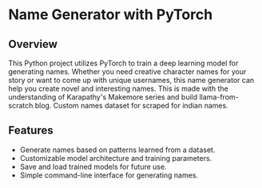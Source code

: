 # Name Generator with PyTorch

## Overview

This Python project utilizes PyTorch to train a deep learning model for generating names. Whether you need creative character names for your story or want to come up with unique usernames, this name generator can help you create novel and interesting names. This is made with the understanding of Karapathy's Makemore series and build llama-from-scratch blog. Custom names dataset for scraped for indian names.

## Features

- Generate names based on patterns learned from a dataset.
- Customizable model architecture and training parameters.
- Save and load trained models for future use.
- Simple command-line interface for generating names.


